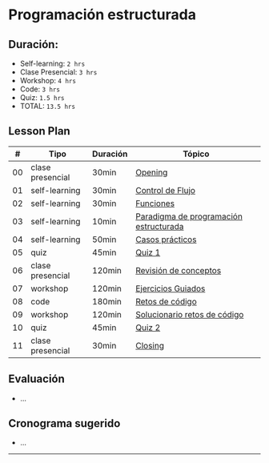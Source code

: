 # Programación estructurada

## Duración:
- Self-learning: `2 hrs`
- Clase Presencial: `3 hrs`
- Workshop: `4 hrs`
- Code: `3 hrs`
- Quiz: `1.5 hrs`
- TOTAL: `13.5 hrs`

## Lesson Plan
| # | Tipo | Duración | Tópico
| - | ---- | -------- | ------
| 00 | clase presencial | 30min | [Opening](00-opening-program-structure.md)
| 01 | self-learning | 30min | [Control de Flujo](01-control-flow.md)
| 02 | self-learning | 30min | [Funciones](02-functions.md)
| 03 | self-learning | 10min | [Paradigma de programación estructurada](03-structured-programming-paradigm.md)
| 04 | self-learning | 50min | [Casos prácticos](04-case-studies-program-structure.md)
| 05 | quiz | 45min | [Quiz 1](05-quiz1-program-structure.md)
| 06 | clase presencial | 120min | [Revisión de conceptos](06-lecture-program-structure.md)
| 07 | workshop | 120min |  [Ejercicios Guiados](07-guided-exercises-workshop-program-structure.md)
| 08 | code | 180min | [Retos de código](08-code-challenges-program-structure.md)
| 09 | workshop | 120min | [Solucionario retos de código](09-solutions-code-challenges-program-structure.md)
| 10 | quiz | 45min | [Quiz 2](10-quiz-2-program-structure.md)
| 11 | clase presencial | 30min | [Closing](11-closing-program-structure.md)

## Evaluación
- ...

## Cronograma sugerido
- ...

*****
